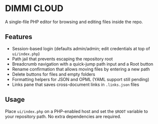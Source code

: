 # DIMMI CLOUD

A single-file PHP editor for browsing and editing files inside the repo.

## Features
- Session-based login (defaults admin/admin; edit credentials at top of `ui/index.php`)
- Path jail that prevents escaping the repository root
- Breadcrumb navigation with a quick-jump path input and a Root button
- Rename confirmation that allows moving files by entering a new path
- Delete buttons for files and empty folders
- Formatting helpers for JSON and OPML (YAML support still pending)
- Links pane that saves cross-document links in `.links.json` files

## Usage
Place `ui/index.php` on a PHP-enabled host and set the `$ROOT` variable to your repository path. No extra dependencies are required.
